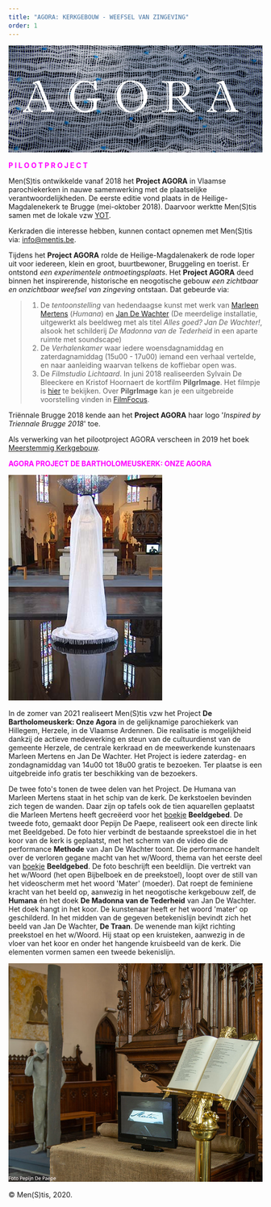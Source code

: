 ```yaml
---
title: "AGORA: KERKGEBOUW - WEEFSEL VAN ZINGEVING"
order: 1
---
```

![Agora](./Agora.jpg)

<span style="color:fuchsia">**P I L O O T P R O J E C T**</span>

Men(S)tis ontwikkelde vanaf 2018 het **Project AGORA** in Vlaamse parochiekerken in nauwe samenwerking met de plaatselijke verantwoordelijkheden. De eerste editie vond plaats in de Heilige-Magdalenekerk te Brugge (mei-oktober 2018). Daarvoor werktte Men(S)tis samen met de lokale vzw [YOT](https://www.yot.be/nl/home/5). 

Kerkraden die interesse hebben, kunnen contact opnemen met Men(S)tis via: info@mentis.be.

 Tijdens het **Project AGORA** rolde de Heilige-Magdalenakerk de rode loper uit voor iedereen, klein en groot, buurtbewoner, Bruggeling en toerist. Er ontstond _een experimentele ontmoetingsplaats_. Het **Project AGORA** deed binnen het inspirerende, historische en neogotische gebouw _een zichtbaar en onzichtbaar weefsel van zingeving_ ontstaan. Dat gebeurde via: 
>1) De _tentoonstelling_ van hedendaagse kunst met werk van [Marleen Mertens](http://www.marleen-mertens.be/humana.html) (_Humana_) en [Jan De Wachter]( http://www.jandewachter.be/Intro) (De meerdelige installatie, uitgewerkt als beeldweg met als titel _Alles goed? Jan De Wachter!_, alsook het schilderij _De Madonna van de Tederheid_ in een aparte ruimte met soundscape)
>2) De _Verhalenkamer_ waar iedere woensdagnamiddag en zaterdagnamiddag (15u00 - 17u00) iemand een verhaal vertelde, en naar aanleiding waarvan telkens de koffiebar open was.
>3) De _Filmstudio Lichtaard_. In juni 2018 realiseerden Sylvain De Bleeckere en Kristof Hoornaert de kortfilm **PilgrImage**. Het filmpje is [hier](./AgoraMovies/) te bekijken. Over **PilgrImage** kan je een uitgebreide voorstelling vinden in [FilmFocus](http://www.menstis.be/film-focus/pilgrimage/). 


Triënnale Brugge 2018 kende aan het **Project AGORA** haar logo '_Inspired by Triennale Brugge 2018_' toe.

Als verwerking van het pilootproject AGORA verscheen in 2019 het boek [Meerstemmig Kerkgebouw](http://www.menstis.be/webshop/Kerkgebouw/).

<span style="color:fuchsia">**AGORA PROJECT DE BARTHOLOMEUSKERK: ONZE AGORA**</span>

![hil1](./hil1.jpg)

In de zomer van 2021 realiseert Men(S)tis vzw het Project **De Bartholomeuskerk: Onze Agora** in de gelijknamige parochiekerk van Hillegem, Herzele, in de Vlaamse Ardennen. Die realisatie is mogelijkheid dankzij de actieve medewerking en steun van de cultuurdienst van de gemeente Herzele, de centrale kerkraad en de meewerkende kunstenaars Marleen Mertens en Jan De Wachter. Het Project is iedere zaterdag- en zondagnamiddag van 14u00 tot 18u00 gratis te bezoeken. Ter plaatse is een uitgebreide info gratis ter beschikking van de bezoekers.

De twee foto's tonen de twee delen van het Project. De Humana van Marleen Mertens staat in het schip van de kerk. De kerkstoelen bevinden zich tegen de wanden. Daar zijn op tafels ook de tien aquarellen geplaatst die Marleen Mertens heeft gecreëerd voor het [boekje](http://www.menstis.be/webshop/Beeldgebed/) **Beeldgebed**. De tweede foto, gemaakt door Pepijn De Paepe, realiseert ook een directe link met Beeldgebed. De foto hier verbindt de bestaande spreekstoel die in het koor van de kerk is geplaatst, met het scherm van de video die de performance **Methode** van Jan De Wachter toont. Die performance handelt over de verloren gegane macht van het w/Woord, thema van het eerste deel van [boekje](http://www.menstis.be/webshop/Beeldgebed/) **Beeldgebed**. De foto beschrijft een beeldlijn. Die vertrekt van het w/Woord (het open Bijbelboek en de preekstoel), loopt over de still van het videoscherm met het woord 'Mater' (moeder). Dat roept de feminiene kracht van het beeld op, aanwezig in het neogotische kerkgebouw zelf, de **Humana** én het doek **De Madonna van de Tederheid** van Jan De Wachter. Het doek hangt in het koor. De kunstenaar heeft er het woord 'mater' op geschilderd. In het midden van de gegeven betekenislijn bevindt zich het beeld van Jan De Wachter, **De Traan**. De wenende man kijkt richting preekstoel en het w/Woord. Hij staat op een kruisteken, aanwezig in de vloer van het koor en onder het hangende kruisbeeld van de kerk. Die elementen vormen samen een tweede bekenislijn.

![hil2](./hil2.jpg)

© Men(S)tis, 2020.

















